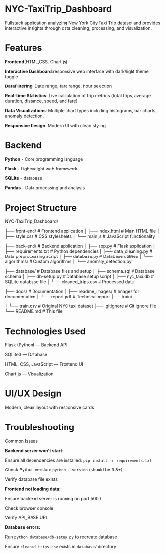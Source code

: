 # NYC-TaxiTrip_Dashboard
 Fullstack application analyzing New York City Taxi Trip dataset and provides interactive insights through data cleaning, processing, and visualization.

 # Features

**Frontend**(HTML,CSS. Chart.js)

**Interactive Dashboard**:responsive web interface with dark/light theme toggle

**DataFiltering**: Date range, fare range, hour selection

**Real-time Statistics**: Live calculation of trip metrics (total trips, average duration, distance, speed, and fare)

**Data Visualizations**: Multiple chart types including histograms, bar charts, anomaly detection.

**Responsive Design**: Modern UI with clean styling

# Backend

**Python** - Core programming language

**Flask** - Lightweight web framework

**SQLite** -  database

**Pandas** - Data processing and analysis

# Project Structure

NYC-TaxiTrip_Dashboard/

├── front-end/                 # Frontend application
│   ├── index.html            # Main HTML file
│   ├── style.css             # CSS stylesheets
│   └── main.js               # JavaScript functionality

├── back-end/                 # Backend application
│   ├── app.py                # Flask application
│   ├── requirements.txt      # Python dependencies
│   ├── data_cleaning.py      # Data preprocessing script
│   ├── database.py           # Database utilities
│   └── algorithms/           # Custom algorithms
│       └── anomaly_detection.py

├── database/                 # Database files and setup
│   ├── schema.sql            # Database schema
│   ├── db-setup.py           # Database setup script
│   ├── nyc_taxi.db           # SQLite database file
│   └── cleaned_trips.csv     # Processed data

├── docs/                     # Documentation
│   ├── readme_images/        # Images for documentation
│   └── report.pdf            # Technical report
├── train/                   

│   └── train.csv             # Original NYC taxi dataset
├── .gitignore               # Git ignore file
└── README.md                # This file

# Technologies Used

  Flask (Python) — Backend API
  
  SQLite3 — Database
  
  HTML, CSS, JavaScript — Frontend UI
  
  Chart.js — Visualization

# UI/UX Design

Modern, clean layout with responsive cards

# Troubleshooting

Common Issues

**Backend server won't start:**

  Ensure all dependencies are installed: `pip install -r requirements.txt`
  
  Check Python version: `python --version` (should be 3.8+)
  
  Verify database file exists

**Frontend not loading data:**

  Ensure backend server is running on port 5000
  
  Check browser console
  
  Verify API_BASE URL

**Database errors:**

 Run `python database/db-setup.py` to recreate database
 
 Ensure `cleaned_trips.csv` exists in `database/` directory




 
